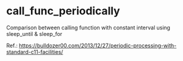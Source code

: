 # call_func_periodically

Comparison between calling function with constant interval using sleep_until & sleep_for

Ref.: https://bulldozer00.com/2013/12/27/periodic-processing-with-standard-c11-facilities/
